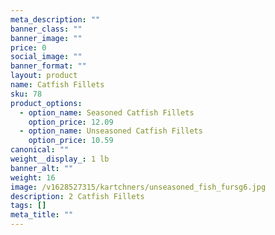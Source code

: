 ```yaml
---
meta_description: ""
banner_class: ""
banner_image: ""
price: 0
social_image: ""
banner_format: ""
layout: product
name: Catfish Fillets
sku: 78
product_options:
  - option_name: Seasoned Catfish Fillets
    option_price: 12.09
  - option_name: Unseasoned Catfish Fillets
    option_price: 10.59
canonical: ""
weight__display_: 1 lb
banner_alt: ""
weight: 16
image: /v1628527315/kartchners/unseasoned_fish_fursg6.jpg
description: 2 Catfish Fillets
tags: []
meta_title: ""
---
```

